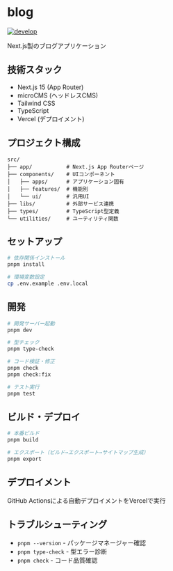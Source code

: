 # blog

[![develop](https://github.com/dsk52/blog/actions/workflows/develop.yml/badge.svg?branch=develop)](https://github.com/dsk52/blog/actions/workflows/develop.yml)

Next.js製のブログアプリケーション

## 技術スタック

- Next.js 15 (App Router)
- microCMS (ヘッドレスCMS)
- Tailwind CSS
- TypeScript
- Vercel (デプロイメント)

## プロジェクト構成

```
src/
├── app/           # Next.js App Routerページ
├── components/    # UIコンポーネント
│   ├── apps/      # アプリケーション固有
│   ├── features/  # 機能別
│   └── ui/        # 汎用UI
├── libs/          # 外部サービス連携
├── types/         # TypeScript型定義
└── utilities/     # ユーティリティ関数
```

## セットアップ

```bash
# 依存関係インストール
pnpm install

# 環境変数設定
cp .env.example .env.local
```

## 開発

```bash
# 開発サーバー起動
pnpm dev

# 型チェック
pnpm type-check

# コード検証・修正
pnpm check
pnpm check:fix

# テスト実行
pnpm test
```

## ビルド・デプロイ

```bash
# 本番ビルド
pnpm build

# エクスポート（ビルド→エクスポート→サイトマップ生成）
pnpm export
```

## デプロイメント

GitHub Actionsによる自動デプロイメントをVercelで実行

## トラブルシューティング

- `pnpm --version` - パッケージマネージャー確認
- `pnpm type-check` - 型エラー診断
- `pnpm check` - コード品質確認

